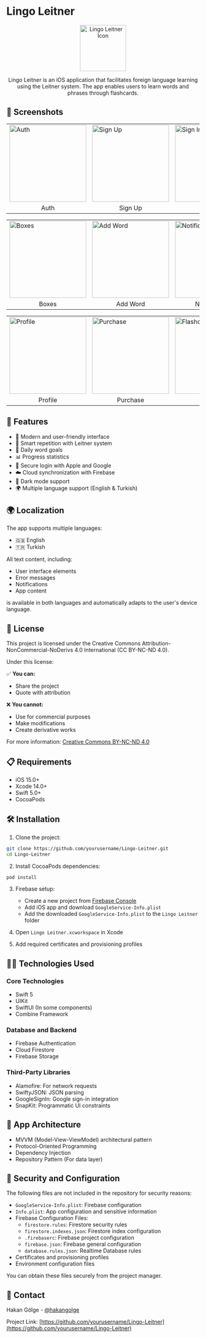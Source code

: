 # Lingo Leitner

<div align="center">
  <img src="Screenshots/app_icon.png" alt="Lingo Leitner Icon" width="120"/>
  
  Lingo Leitner is an iOS application that facilitates foreign language learning using the Leitner system. The app enables users to learn words and phrases through flashcards.
</div>

## 📱 Screenshots

<div align="center">
  <table>
    <tr>
      <td><img src="Screenshots/auth.png" alt="Auth" width="200"/></td>
      <td><img src="Screenshots/singup.png" alt="Sign Up" width="200"/></td>
      <td><img src="Screenshots/signin.png" alt="Sign In" width="200"/></td>
    </tr>
    <tr>
      <td align="center">Auth</td>
      <td align="center">Sign Up</td>
      <td align="center">Sign In</td>
    </tr>
  </table>

  <table>
    <tr>
      <td><img src="Screenshots/boxes.png" alt="Boxes" width="200"/></td>
      <td><img src="Screenshots/add_word.png" alt="Add Word" width="200"/></td>
      <td><img src="Screenshots/notifications.png" alt="Notifications" width="200"/></td>
    </tr>
    <tr>
      <td align="center">Boxes</td>
      <td align="center">Add Word</td>
      <td align="center">Notifications</td>
    </tr>
  </table>

  <table>
    <tr>
      <td><img src="Screenshots/profile.png" alt="Profile" width="200"/></td>
      <td><img src="Screenshots/purchase.png" alt="Purchase" width="200"/></td>
      <td><img src="Screenshots/flashcard.png" alt="Flashcard" width="200"/></td>
    </tr>
    <tr>
      <td align="center">Profile</td>
      <td align="center">Purchase</td>
      <td align="center">Flashcard</td>
    </tr>
  </table>
</div>

## 🚀 Features

- 📱 Modern and user-friendly interface
- 🔄 Smart repetition with Leitner system
- 🎯 Daily word goals
- 📊 Progress statistics
- 🔐 Secure login with Apple and Google
- ☁️ Cloud synchronization with Firebase
- 🌙 Dark mode support
- 🌍 Multiple language support (English & Turkish)

## 🌍 Localization

The app supports multiple languages:
- 🇬🇧 English
- 🇹🇷 Turkish

All text content, including:
- User interface elements
- Error messages
- Notifications
- App content

is available in both languages and automatically adapts to the user's device language.

## 📄 License

This project is licensed under the Creative Commons Attribution-NonCommercial-NoDerivs 4.0 International (CC BY-NC-ND 4.0).

Under this license:

✅ **You can:**
- Share the project
- Quote with attribution

❌ **You cannot:**
- Use for commercial purposes
- Make modifications
- Create derivative works

For more information: [Creative Commons BY-NC-ND 4.0](https://creativecommons.org/licenses/by-nc-nd/4.0/)

## 📋 Requirements

- iOS 15.0+
- Xcode 14.0+
- Swift 5.0+
- CocoaPods

## 🛠 Installation

1. Clone the project:
```bash
git clone https://github.com/yourusername/Lingo-Leitner.git
cd Lingo-Leitner
```

2. Install CocoaPods dependencies:
```bash
pod install
```

3. Firebase setup:
   - Create a new project from [Firebase Console](https://console.firebase.google.com)
   - Add iOS app and download `GoogleService-Info.plist`
   - Add the downloaded `GoogleService-Info.plist` to the `Lingo Leitner` folder

4. Open `Lingo Leitner.xcworkspace` in Xcode

5. Add required certificates and provisioning profiles

## 👩‍💻 Technologies Used

### Core Technologies
- Swift 5
- UIKit
- SwiftUI (In some components)
- Combine Framework

### Database and Backend
- Firebase Authentication
- Cloud Firestore
- Firebase Storage

### Third-Party Libraries
- Alamofire: For network requests
- SwiftyJSON: JSON parsing
- GoogleSignIn: Google sign-in integration
- SnapKit: Programmatic UI constraints

## 📱 App Architecture

- MVVM (Model-View-ViewModel) architectural pattern
- Protocol-Oriented Programming
- Dependency Injection
- Repository Pattern (For data layer)

## 🔐 Security and Configuration

The following files are not included in the repository for security reasons:

- `GoogleService-Info.plist`: Firebase configuration
- `Info.plist`: App configuration and sensitive information
- Firebase Configuration Files:
  - `firestore.rules`: Firestore security rules
  - `firestore.indexes.json`: Firestore index configuration
  - `.firebaserc`: Firebase project configuration
  - `firebase.json`: Firebase general configuration
  - `database.rules.json`: Realtime Database rules
- Certificates and provisioning profiles
- Environment configuration files

You can obtain these files securely from the project manager.

## 🤝 Contact

Hakan Gölge - [@hakangolge](https://twitter.com/hakangolge)

Project Link: [https://github.com/yourusername/Lingo-Leitner](https://github.com/yourusername/Lingo-Leitner) 
